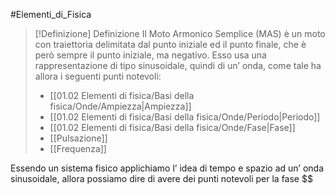 #Elementi_di_Fisica 
>[!Definizione]  Definizione
>Il Moto Armonico Semplice (MAS) è un moto con traiettoria delimitata dal punto iniziale ed il punto finale, che è però sempre il punto iniziale, ma negativo.
>Esso usa una rappresentazione di tipo sinusoidale, quindi di un’ onda, come tale ha allora i seguenti punti notevoli:
>- [[01.02 Elementi di fisica/Basi della fisica/Onde/Ampiezza|Ampiezza]]
>- [[01.02 Elementi di fisica/Basi della fisica/Onde/Periodo|Periodo]]
>- [[01.02 Elementi di fisica/Basi della fisica/Onde/Fase|Fase]]
>- [[Pulsazione]]
>- [[Frequenza]]

Essendo un sistema fisico applichiamo l’ idea di tempo e spazio ad un’ onda sinusoidale, allora possiamo dire di avere dei punti notevoli per la fase $$